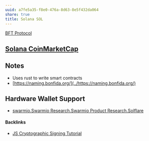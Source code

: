 ```yaml
---
uuid: a7fe5a35-f8e0-476a-8d63-8e5f432da064
share: true
title: Solana SOL
---
```

[BFT Protocol](../fc164921-dd59-411b-987a-2984b5603be7)

## [Solana  CoinMarketCap](https://coinmarketcap.com/currencies/solana/)

## Notes

* Uses rust to write smart contracts
* [https://naming.bonfida.org/](../https://naming.bonfida.org/)

## Hardware Wallet Support

* [swarmio.Swarmio Research.Swarmio Product Research.Solflare](../35f10ddd-8b1e-41cd-8222-32a4545b26ac)

#### Backlinks

* [JS Cryptographic Signing Tutorial](/be82e67e-13f4-4c86-b3ec-b32852c54e2b)